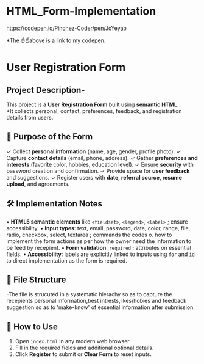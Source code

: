 # HTML_Form-Implementation

https://codepen.io/Pinchez-Coder/pen/JoYeyab

*The ☝️☝️above is a link to my codepen.    

# User Registration Form

##  Project Description-
This project is a **User Registration Form** built using **semantic HTML**.  
*It collects personal, contact, preferences, feedback, and registration details from users.



## 🎯 Purpose of the Form
✓ Collect **personal information** (name, age, gender, profile photo).
✓ Capture **contact details** (email, phone, address).
✓ Gather **preferences and interests** (favorite color, hobbies, education level).
✓ Ensure **security** with password creation and confirmation.
✓ Provide space for **user feedback** and suggestions.
✓ Register users with **date, referral source, resume upload**, and agreements.

  

## 🛠 Implementation Notes
• **HTML5 semantic elements** like `<fieldset>`, `<legend>`, `<label>` ; ensure accessibility.
• **Input types**: text, email, password, date, color, range, file, radio, checkbox, select, textarea ; commands the codes o. how to implement the form actions as per how the owner need the information to be feed by recepient.
• **Form validation**: `required` ; attributes on essential fields.
• **Accessibility**: labels are explicitly linked to inputs using `for` and `id` to direct implementation as the form is required.




## 📁 File Structure
-The file is strucuted in a systematic hierachy so as to capture the recepients personal information,best intrests,likes/hobies and feedback suggestion so as to 'make-know' of essential information after submission.



## 🚀 How to Use
1. Open `index.html` in any modern web browser.
2. Fill in the required fields and additional optional details.
3. Click **Register** to submit or **Clear Form** to reset inputs.


